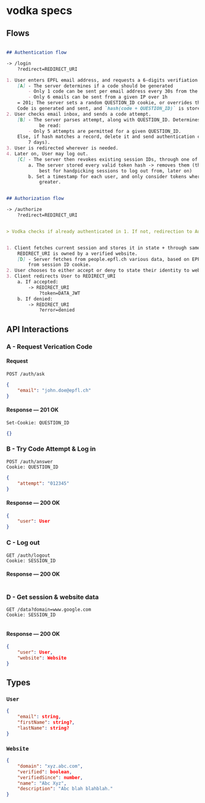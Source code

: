 # vodka specs


## Flows
```md

## Authentication flow

-> /login
    ?redirect=REDIRECT_URI

1. User enters EPFL email address, and requests a 6-digits verifiation code.
    [A] - The server determines if a code should be generated
        - Only 1 code can be sent per email address every 30s from the same device
        - Only 6 emails can be sent from a given IP over 1h
    = 201; The server sets a random QUESTION_ID cookie, or overrides the previous one.
    Code is generated and sent, and `hash(code + QUESTION_ID)` is stored, with generation date.
2. User checks email inbox, and sends a code attempt.
    [B] - The server parses attempt, along with QUESTION_ID. Determines if the attempt can 
            be read:
        - Only 5 attempts are permitted for a given QUESTION_ID.
    Else, if hash matches a record, delete it and send authentication cookie (JWT valid for 
        7 days).
3. User is redirected wherever is needed.
4. Later on, User may log out.
    [C] - The server then revokes existing session IDs, through one of the following methods:
        a. The server stored every valid token hash -> removes them (this solution may be 
            best for handpicking sessions to log out from, later on)
        b. Set a timestamp for each user, and only consider tokens where generation time is 
            greater.


## Authorization flow

-> /authorize
    ?redirect=REDIRECT_URI


> Vodka checks if already authenticated in 1. If not, redirection to Authentication Flow


1. Client fetches current session and stores it in state + through same request, checks if 
    REDIRECT_URI is owned by a verified website.
    [D] - Server fetches from people.epfl.ch various data, based on EPFL email retrieved 
        from session ID cookie.
2. User chooses to either accept or deny to state their identity to website.
3. Client redirects User to REDIRECT_URI
    a. If accepted: 
        -> REDIRECT_URI
            ?token=DATA_JWT
    b. If denied:
        -> REDIRECT_URI
            ?error=denied


```

## API Interactions

### A - Request Verication Code

#### Request
```http
POST /auth/ask
```
```json
{
    "email": "john.doe@epfl.ch"
}
```

#### Response — 201 OK
```http
Set-Cookie: QUESTION_ID
```
```json
{}
```

### B - Try Code Attempt & Log in
```http
POST /auth/answer
Cookie: QUESTION_ID
```
```json
{
    "attempt": "012345"
}
```

#### Response — 200 OK

```json
{
    "user": User
}
```

### C - Log out
```http
GET /auth/logout
Cookie: SESSION_ID
```


#### Response — 200 OK

```json
```

### D - Get session & website data

```http
GET /data?domain=www.google.com
Cookie: SESSION_ID
```
```json
```

#### Response — 200 OK

```json
{
    "user": User,
    "website": Website
}
```

## Types

### `User`

```json
{
    "email": string,
    "firstName": string?,
    "lastName": string?
}
```

### `Website`

```json
{
    "domain": "xyz.abc.com",
    "verified": boolean,
    "verifiedSince": number,
    "name": "Abc Xyz",
    "description": "Abc blah blahblah."
}
```
